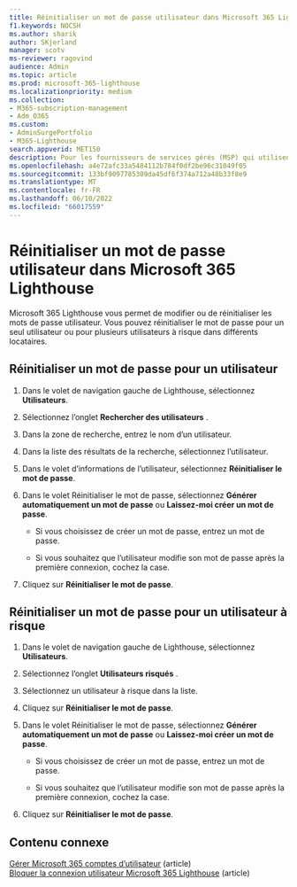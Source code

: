 ```yaml
---
title: Réinitialiser un mot de passe utilisateur dans Microsoft 365 Lighthouse
f1.keywords: NOCSH
ms.author: sharik
author: SKjerland
manager: scotv
ms-reviewer: ragovind
audience: Admin
ms.topic: article
ms.prod: microsoft-365-lighthouse
ms.localizationpriority: medium
ms.collection:
- M365-subscription-management
- Adm_O365
ms.custom:
- AdminSurgePortfolio
- M365-Lighthouse
search.appverid: MET150
description: Pour les fournisseurs de services gérés (MSP) qui utilisent Microsoft 365 Lighthouse, découvrez comment réinitialiser un mot de passe pour un seul utilisateur ou pour plusieurs utilisateurs à risque sur différents locataires.
ms.openlocfilehash: a4e72afc33a5484112b784f0df2be96c31049f05
ms.sourcegitcommit: 133bf9097785309da45df6f374a712a48b33f8e9
ms.translationtype: MT
ms.contentlocale: fr-FR
ms.lasthandoff: 06/10/2022
ms.locfileid: "66017559"
---
```

# <a name="reset-a-user-password-in-microsoft-365-lighthouse"></a>Réinitialiser un mot de passe utilisateur dans Microsoft 365 Lighthouse

Microsoft 365 Lighthouse vous permet de modifier ou de réinitialiser les mots de passe utilisateur. Vous pouvez réinitialiser le mot de passe pour un seul utilisateur ou pour plusieurs utilisateurs à risque dans différents locataires.

## <a name="reset-a-password-for-a-user"></a>Réinitialiser un mot de passe pour un utilisateur

1. Dans le volet de navigation gauche de Lighthouse, sélectionnez **Utilisateurs**.

2. Sélectionnez l’onglet **Rechercher des utilisateurs** .

3. Dans la zone de recherche, entrez le nom d’un utilisateur.

4. Dans la liste des résultats de la recherche, sélectionnez l’utilisateur.

5. Dans le volet d’informations de l’utilisateur, sélectionnez **Réinitialiser le mot de passe**.

6. Dans le volet Réinitialiser le mot de passe, sélectionnez **Générer automatiquement un mot de passe** ou **Laissez-moi créer un mot de passe**.

    - Si vous choisissez de créer un mot de passe, entrez un mot de passe.

    - Si vous souhaitez que l’utilisateur modifie son mot de passe après la première connexion, cochez la case.

7. Cliquez sur **Réinitialiser le mot de passe**.

## <a name="reset-a-password-for-a-risky-user"></a>Réinitialiser un mot de passe pour un utilisateur à risque

1. Dans le volet de navigation gauche de Lighthouse, sélectionnez **Utilisateurs**.

2. Sélectionnez l’onglet **Utilisateurs risqués** .

3. Sélectionnez un utilisateur à risque dans la liste.

4. Cliquez sur **Réinitialiser le mot de passe**.

5. Dans le volet Réinitialiser le mot de passe, sélectionnez **Générer automatiquement un mot de passe** ou **Laissez-moi créer un mot de passe**.

   - Si vous choisissez de créer un mot de passe, entrez un mot de passe.

   - Si vous souhaitez que l’utilisateur modifie son mot de passe après la première connexion, cochez la case.

6. Cliquez sur **Réinitialiser le mot de passe**.

## <a name="related-content"></a>Contenu connexe

[Gérer Microsoft 365 comptes d’utilisateur](../enterprise/manage-microsoft-365-accounts.md) (article)\
[Bloquer la connexion utilisateur Microsoft 365 Lighthouse](m365-lighthouse-block-user-signin.md) (article)
